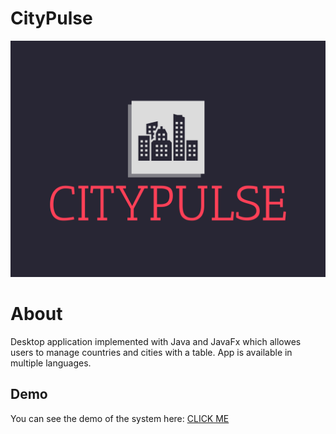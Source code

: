 # CityPulse

<div align="center">
  
![Logo](https://github.com/ivisca1/CityPulse/blob/main/logo/citypulse-logo.png?raw=true)

</div>

# About

Desktop application implemented with Java and JavaFx which allowes users to manage countries and cities with a table. App is available in multiple languages.

## Demo

You can see the demo of the system here: <a href="https://drive.google.com/file/d/1zSNbLpNME7kF8oy79PeywNwS0an6YpDg/view">CLICK ME</a>

